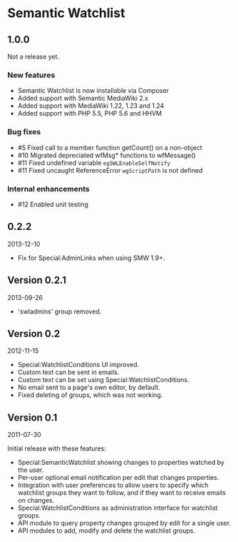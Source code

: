# Semantic Watchlist

## 1.0.0
Not a release yet.

### New features

* Semantic Watchlist is now installable via Composer
* Added support with Semantic MediaWiki 2.x
* Added support with MediaWiki 1.22, 1.23 and 1.24
* Added support with PHP 5.5, PHP 5.6 and HHVM

### Bug fixes

* #5 Fixed call to a member function getCount() on a non-object
* #10 Migrated depreciated wfMsg* functions to wfMessage()
* #11 Fixed undefined variable `egSWLEnableSelfNotify`
* #11 Fixed uncaught ReferenceError `wgScriptPath` is not defined

### Internal enhancements

* #12 Enabled unit testing

## 0.2.2
2013-12-10

* Fix for Special:AdminLinks when using SMW 1.9+.

## Version 0.2.1
2013-09-26

* 'swladmins' group removed.

## Version 0.2
2012-11-15

* Special:WatchlistConditions UI improved.
* Custom text can be sent in emails.
* Custom text can be set using Special:WatchlistConditions.
* No email sent to a page's own editor, by default.
* Fixed deleting of groups, which was not working.

## Version 0.1
2011-07-30

Initial release with these features:

* Special:SemanticWatchlist showing changes to properties watched by the user.
* Per-user optional email notification per edit that changes properties.  
* Integration with user preferences to allow users to specify which watchlist
  groups they want to follow, and if they want to receive emails on changes.
* Special:WatchlistConditions as administration interface for watchlist groups.
* API module to query property changes grouped by edit for a single user.
* API modules to add, modify and delete the watchlist groups.
